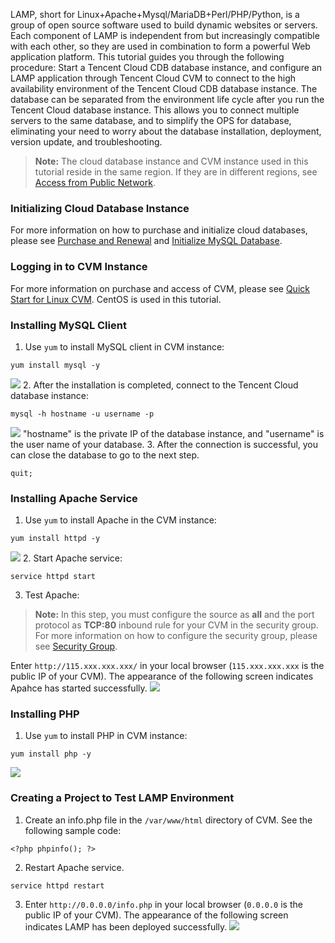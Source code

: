 LAMP, short for Linux+Apache+Mysql/MariaDB+Perl/PHP/Python, is a group of open source software used to build dynamic websites or servers. Each component of LAMP is independent from but increasingly compatible with each other, so they are used in combination to form a powerful Web application platform.
This tutorial guides you through the following procedure: Start a Tencent Cloud CDB database instance, and configure an LAMP application through Tencent Cloud CVM to connect to the high availability environment of the Tencent Cloud CDB database instance.
The database can be separated from the environment life cycle after you run the Tencent Cloud database instance. This allows you to connect multiple servers to the same database, and to simplify the OPS for database, eliminating your need to worry about the database installation, deployment, version update, and troubleshooting.
>**Note:**
The cloud database instance and CVM instance used in this tutorial reside in the same region. If they are in different regions, see [Access from Public Network](https://cloud.tencent.com/document/product/236/3130#.E5.A4.96.E7.BD.91.E8.AE.BF.E9.97.AE).

### Initializing Cloud Database Instance
For more information on how to purchase and initialize cloud databases, please see [Purchase and Renewal](https://intl.cloud.tencent.com/document/product/236/5160) and [Initialize MySQL Database](https://cloud.tencent.com/document/product/236/3128).

### Logging in to CVM Instance
For more information on purchase and access of CVM, please see [Quick Start for Linux CVM](https://cloud.tencent.com/document/product/213/2936). CentOS is used in this tutorial.

### Installing MySQL Client
1. Use `yum` to install MySQL client in CVM instance:
```
yum install mysql -y
```
![](//mc.qcloudimg.com/static/img/8b952d6d7d767413a6558e82df092d44/image.png)
2. After the installation is completed, connect to the Tencent Cloud database instance:
```
mysql -h hostname -u username -p
```
![](//mc.qcloudimg.com/static/img/297856a53959582220b9bba6f06ce9f6/image.png)
"hostname" is the private IP of the database instance, and "username" is the user name of your database.
3. After the connection is successful, you can close the database to go to the next step.
```
quit;
```

### Installing Apache Service
1. Use `yum` to install Apache in the CVM instance:
```
yum install httpd -y
```
![](//mc.qcloudimg.com/static/img/dc142f813e8e8474a5994e2e841828f2/image.png)
2. Start Apache service:
```
service httpd start
```
3. Test Apache:
>**Note:**
In this step, you must configure the source as **all** and the port protocol as **TCP:80** inbound rule for your CVM in the security group. For more information on how to configure the security group, please see [Security Group](https://cloud.tencent.com/document/product/213/5221).

Enter `http://115.xxx.xxx.xxx/` in your local browser (`115.xxx.xxx.xxx` is the public IP of your CVM). The appearance of the following screen indicates Apahce has started successfully.
![](//mc.qcloudimg.com/static/img/3cde70e76a386b81f96ea9919280269d/image.png)

### Installing PHP 
1. Use `yum` to install PHP in CVM instance:
```
yum install php -y
```
![](//mc.qcloudimg.com/static/img/61a0864ddbb70e65c63ad5093e8165d4/image.png)

### Creating a Project to Test LAMP Environment
1. Create an info.php file in the `/var/www/html` directory of CVM. See the following sample code:
```
<?php phpinfo(); ?>
```
2. Restart Apache service.
```
service httpd restart
```
3. Enter `http://0.0.0.0/info.php` in your local browser (`0.0.0.0` is the public IP of your CVM). The appearance of the following screen indicates LAMP has been deployed successfully.
![](//mc.qcloudimg.com/static/img/0bc6667d122fe85d505fbe50b507b60a/image.png)


